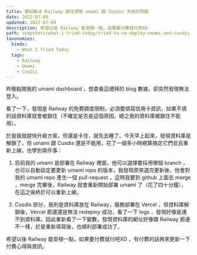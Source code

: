 ```yaml
---
title: 嘗試解決 Railway 鎖住導致 umami 跟 Cusdis 失效的問題
date: 2022-07-09
updated: 2022-07-09
description: 希望以後 Railway 能安穩一點，如果要付費就付吧XD
path: snapshots/what-i-tried-today/tried-to-re-deploy-umami-and-cusdis-after-being-locked-by-railway
taxonomies:
  kinds: 
    - What I Tried Today
  tags: 
    - Railway
    - Umami
    - Cusdis
---
```


昨晚點開我的 umami dashboard ，想查看這禮拜的 blog 數據，卻突然發現無法登入。

看了一下，發現是 Railway 的免費額度限制，必須要填寫信用卡資訊，如果不填的話資料庫就會被鎖住（不確定是否是這個原因，總之我的資料庫被鎖住不能用）。

於是我就趕快升級方案，但還是卡住，就先去睡了。今天早上起來，發現資料庫是解鎖了，但 umami 跟 Cusdis 還是不能用，花了一個多小時總算搞定它們並且重新上線，也學到兩件事：

1. 目前我的 umami 是部署在 Railway 裡面，他可以選擇要採用哪個 branch ，也可以自動設定要更新 umami repo 的版本，我發現原來選完更新後，他會對我的 umami repo 產生一個 pull-request ，這時我要到 github 上面去 merge ，merge 完畢後，Railway 就會重新開始部署 umami 了（花了四十分鐘），在這之後終於可以重新上線。

2. Cusdis 部分，我則是資料庫放在 Railway，服務部署在 Vercel ，但資料庫解鎖後，Vercel 那邊還是無法 redeploy 成功，看了一下 logs ，發現好像是連不到資料庫。因此重新看了一下變數，發現資料庫的網址好像跟 Railway 那邊不一樣，於是重新填寫後，也順利部署成功了。

希望以後 Railway 能安穩一點，如果要付費就付吧XD ，有付費的話再來更新一下付費心得與資訊。